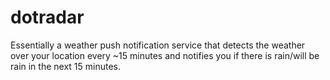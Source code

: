 dotradar
========

Essentially a weather push notification service that detects the weather over your location every ~15 minutes and notifies you if there is rain/will be rain in the next 15 minutes.
